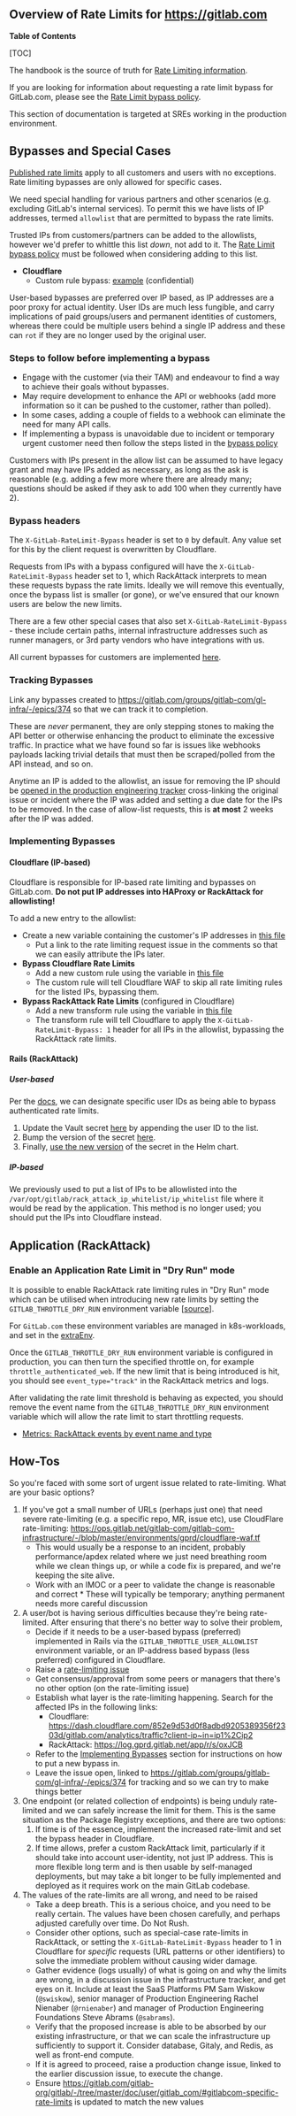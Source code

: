 ## Overview of Rate Limits for <https://gitlab.com>

**Table of Contents**

[TOC]

The handbook is the source of truth for [Rate Limiting information](https://handbook.gitlab.com/handbook/engineering/infrastructure/rate-limiting/).

If you are looking for information about requesting a rate limit bypass for GitLab.com, please see the
[Rate Limit bypass policy](https://handbook.gitlab.com/handbook/engineering/infrastructure/rate-limiting/bypass-policy/).

This section of documentation is targeted at SREs working in the production environment.

## Bypasses and Special Cases

[Published rate limits](https://docs.gitlab.com/ee/user/gitlab_com/index.html#gitlabcom-specific-rate-limits) apply to
all customers and users with no exceptions. Rate limiting bypasses are only allowed for specific cases.

We need special handling for various partners and other scenarios (e.g. excluding GitLab's internal services).
To permit this we have lists of IP addresses, termed `allowlist` that are permitted to bypass the rate limits.

Trusted IPs from customers/partners can be added to the allowlists, however we'd prefer to whittle this list _down_,
not add to it. The [Rate Limit bypass policy](https://handbook.gitlab.com/handbook/engineering/infrastructure/rate-limiting/bypass-policy/)
must be followed when considering adding to this list.

- **Cloudflare**
  - Custom rule bypass: [example](https://ops.gitlab.net/gitlab-com/gl-infra/config-mgmt/-/blob/main/environments/gprd/cloudflare-custom-rules.tf#L156) (confidential)

User-based bypasses are preferred over IP based, as IP addresses are a poor proxy for actual identity.
User IDs are much less fungible, and carry implications of paid groups/users and permanent identities of customers,
whereas there could be multiple users behind a single IP address and these can `rot` if they are no longer used by the
original user.

### Steps to follow before implementing a bypass

- Engage with the customer (via their TAM) and endeavour to find a way to achieve their goals without bypasses.
- May require development to enhance the API or webhooks (add more information so it can be pushed to the customer, rather than polled).
- In some cases, adding a couple of fields to a webhook can eliminate the need for many API calls.
- If implementing a bypass is unavoidable due to incident or temporary urgent customer need then follow the steps listed in the [bypass policy](https://handbook.gitlab.com/handbook/engineering/infrastructure/rate-limiting/bypass-policy/#process-to-request-a-bypass)

Customers with IPs present in the allow list can be assumed to have legacy grant and may have IPs added as necessary,
as long as the ask is reasonable (e.g. adding a few more where there are already many; questions should be asked if they ask
to add 100 when they currently have 2).

### Bypass headers

The `X-GitLab-RateLimit-Bypass` header is set to `0` by default. Any value set for this by the client request is overwritten by Cloudflare.

Requests from IPs with a bypass configured will have the `X-GitLab-RateLimit-Bypass` header set to 1, which RackAttack
interprets to mean these requests bypass the rate limits. Ideally we will remove this eventually, once the bypass list
is smaller (or gone), or we've ensured that our known users are below the new limits.

There are a few other special cases that also set `X-GitLab-RateLimit-Bypass` - these include certain paths, internal infrastructure addresses such as runner managers, or 3rd party vendors who have integrations with us.

All current bypasses for customers are implemented [here](https://ops.gitlab.net/gitlab-com/gl-infra/config-mgmt/-/blob/main/environments/gprd/cloudflare-custom-rules.tf).

### Tracking Bypasses

Link any bypasses created to <https://gitlab.com/groups/gitlab-com/gl-infra/-/epics/374> so that we can track it to completion.

These are _never_ permanent, they are only stepping stones to making the API better or otherwise enhancing the product to eliminate
the excessive traffic. In practice what we have found so far is issues like webhooks payloads lacking trivial details that
must then be scraped/polled from the API instead, and so on.

Anytime an IP is added to the allowlist, an issue for removing the IP should be [opened in the production engineering tracker](https://gitlab.com/gitlab-com/gl-infra/production-engineering/-/issues/new) cross-linking the original issue or incident where the IP was added and setting a due date for the IPs to be removed. In the case of allow-list requests, this is **at most** 2 weeks after the IP was added.

### Implementing Bypasses

#### Cloudflare (IP-based)

Cloudflare is responsible for IP-based rate limiting and bypasses on GitLab.com. **Do not put IP addresses into HAProxy or RackAttack for allowlisting!**

To add a new entry to the allowlist:

- Create a new variable containing the customer's IP addresses in [this file](https://ops.gitlab.net/gitlab-com/gl-infra/config-mgmt/-/blob/main/environments/gprd/allowlists.tf)
  - Put a link to the rate limiting request issue in the comments so that we can easily attribute the IPs later.
- **Bypass Cloudflare Rate Limits**
  - Add a new custom rule using the variable in [this file](https://ops.gitlab.net/gitlab-com/gl-infra/config-mgmt/-/blob/main/environments/gprd/cloudflare-custom-rules.tf)
  - The custom rule will tell Cloudflare WAF to skip all rate limiting rules for the listed IPs, bypassing them.
- **Bypass RackAttack Rate Limits** (configured in Cloudflare)
  - Add a new transform rule using the variable in [this file](https://ops.gitlab.net/gitlab-com/gl-infra/config-mgmt/-/blob/main/environments/gprd/cloudflare-transform-rules.tf)
  - The transform rule will tell Cloudflare to apply the `X-GitLab-RateLimit-Bypass: 1` header for all IPs in the allowlist, bypassing the RackAttack rate limits.

#### Rails (RackAttack)

##### User-based

Per the [docs](https://docs.gitlab.com/ee/administration/settings/user_and_ip_rate_limits.html#allow-specific-users-to-bypass-authenticated-request-rate-limiting), we can designate specific user IDs as being able to bypass authenticated rate limits.

1. Update the Vault secret [here](https://vault.gitlab.net/ui/vault/secrets/shared/kv/env%2Fgprd%2Ffrontend%2Fuser-ratelimit) by appending the user ID to the list.
2. Bump the version of the secret [here](https://gitlab.com/gitlab-com/gl-infra/k8s-workloads/gitlab-com/-/blob/master/releases/gitlab-external-secrets/values/gprd.yaml.gotmpl#L165).
3. Finally, [use the new version](https://gitlab.com/gitlab-com/gl-infra/k8s-workloads/gitlab-com/-/blob/master/releases/gitlab/values/gprd.yaml.gotmpl#L386) of the secret in the Helm chart.

##### IP-based

We previously used to put a list of IPs to be allowlisted into the `/var/opt/gitlab/rack_attack_ip_whitelist/ip_whitelist` file where it would be read by the application. This method is no longer used; you should put the IPs into Cloudflare instead.

## Application (RackAttack)

### Enable an Application Rate Limit in "Dry Run" mode

It is possible to enable RackAttack rate limiting rules in "Dry Run" mode
which can be utilised when introducing new rate limits
by setting the `GITLAB_THROTTLE_DRY_RUN` environment variable
[[source](https://docs.gitlab.com/ee/administration/settings/user_and_ip_rate_limits.html#try-out-throttling-settings-before-enforcing-them)].

For `GitLab.com` these environment variables are managed in k8s-workloads,
and set in the [extraEnv](https://gitlab.com/gitlab-com/gl-infra/k8s-workloads/gitlab-com/-/blob/donna/dry-run-authenticated-rate-limits/releases/gitlab/values/gprd.yaml.gotmpl?ref_type=heads#L359).

Once the `GITLAB_THROTTLE_DRY_RUN` environment variable is configured in production,
you can then turn the specified throttle on, for example `throttle_authenticated_web`.
If the new limit that is being introduced is hit,
you should see `event_type="track"` in the RackAttack metrics and logs.

After validating the rate limit threshold is behaving as expected,
you should remove the event name from the `GITLAB_THROTTLE_DRY_RUN` environment variable
which will allow the rate limit to start throttling requests.

- [Metrics: RackAttack events by event name and type](https://dashboards.gitlab.net/goto/XVO2kVvNg?orgId=1)

## How-Tos

So you're faced with some sort of urgent issue related to rate-limiting. What are your basic options?

1. If you've got a small number of URLs (perhaps just one) that need severe rate-limiting (e.g. a specific repo, MR,
   issue etc), use CloudFlare rate-limiting:
   <https://ops.gitlab.net/gitlab-com/gitlab-com-infrastructure/-/blob/master/environments/gprd/cloudflare-waf.tf>
   - This would usually be a response to an incident, probably performance/apdex related where we just need breathing
   room while we clean things up, or while a code fix is prepared, and we're keeping the site alive.
   - Work with an IMOC or a peer to validate the change is reasonable and correct \* These will typically be temporary; anything permanent needs more careful discussion
1. A user/bot is having serious difficulties because they're being rate-limited. After ensuring that
   there's no better way to solve their problem,
   - Decide if it needs to be a user-based bypass (preferred) implemented in Rails via the `GITLAB_THROTTLE_USER_ALLOWLIST` environment variable, or an
     IP-address based bypass (less preferred) configured in Cloudflare.
   - Raise a [rate-limiting issue](https://gitlab.com/gitlab-com/gl-infra/reliability/-/issues/new?issuable_template=request-rate-limiting)
   - Get consensus/approval from some peers or managers that there's no other option (on the rate-limiting issue)
   - Establish what layer is the rate-limiting happening. Search for the affected IPs in the following links:
     - Cloudflare: <https://dash.cloudflare.com/852e9d53d0f8adbd9205389356f2303d/gitlab.com/analytics/traffic?client-ip~in=ip1%2Cip2>
     - RackAttack: <https://log.gprd.gitlab.net/app/r/s/oxJCB>
   - Refer to the [Implementing Bypasses](#implementing-bypasses) section for instructions on how to put a new bypass in.
   - Leave the issue open, linked to <https://gitlab.com/groups/gitlab-com/gl-infra/-/epics/374> for tracking and so we
     can try to make things better
2. One endpoint (or related collection of endpoints) is being unduly rate-limited and we can safely increase the limit for them. This is the same situation as the Package Registry exceptions, and there are two options:
   1. If time is of the essence, implement the increased rate-limit and set the bypass header in Cloudflare.
   2. If time allows, prefer a custom RackAttack limit, particularly if it should take into account user-identity, not just IP address. This is more flexible long term and is then usable by self-managed deployments, but may take a bit longer to be fully implemented and deployed as it requires work on the main GitLab codebase.
3. The values of the rate-limits are all wrong, and need to be raised
   - Take a deep breath. This is a serious choice, and you need to be really certain. The values have been chosen
     carefully, and perhaps adjusted carefully over time. Do Not Rush.
   - Consider other options, such as special-case rate-limits in RackAttack, or setting the `X-GitLab-RateLimit-Bypass`
     header to 1 in Cloudflare for _specific_ requests (URL patterns or other identifiers) to solve the immediate problem
     without causing wider damage.
   - Gather evidence (logs usually) of what is going on and why the limits are wrong, in a discussion issue in the
     infrastructure tracker, and get eyes on it. Include at least the SaaS Platforms PM Sam Wiskow (`@swiskow`), senior manager of Production Engineering Rachel Nienaber (`@rnienaber`) and manager of Production Engineering Foundations Steve Abrams (`@sabrams`).
   - Verify that the proposed increase is able to be absorbed by our existing infrastructure, or that we can scale the
     infrastructure up sufficiently to support it. Consider database, Gitaly, and Redis, as well as front-end compute.
   - If it is agreed to proceed, raise a production change issue, linked to the earlier discussion issue, to execute the
     change.
   - Ensure <https://gitlab.com/gitlab-org/gitlab/-/tree/master/doc/user/gitlab_com/#gitlabcom-specific-rate-limits> is
     updated to match the new values
